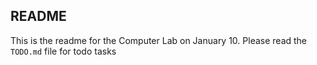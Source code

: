 ## README
This is the readme for the Computer Lab on January 10. 
Please read the `TODO.md` file for todo tasks
